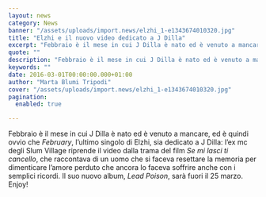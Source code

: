 ```yaml
---
layout: news
category: News
banner: "/assets/uploads/import.news/elzhi_1-e1343674010320.jpg"
title: "Elzhi e il nuovo video dedicato a J Dilla"
excerpt: "Febbraio è il mese in cui J Dilla è nato ed è venuto a mancare, ed è quindi ovvio che February, l’ultimo singolo di Elzhi, sia dedicato a J Dilla: l’ex mc degli Slum Village riprende il video dalla trama del film Se mi lasci ti cancello, che raccontava di un uomo che si faceva [&hellip"
quote: ""
description: "Febbraio è il mese in cui J Dilla è nato ed è venuto a mancare, ed è quindi ovvio che February, l’ultimo singolo di Elzhi, sia dedicato a J Dilla: l’ex mc degli Slum Village riprende il video dalla trama del film Se mi lasci ti cancello, che raccontava di un uomo che si faceva [&hellip"
keywords: ""
date: 2016-03-01T00:00:00.000+01:00
author: "Marta Blumi Tripodi"
cover: "/assets/uploads/import.news/elzhi_1-e1343674010320.jpg"
pagination:
  enabled: true

---
```


Febbraio è il mese in cui J Dilla è nato ed è venuto a mancare, ed è quindi ovvio che _February_, l’ultimo singolo di Elzhi, sia dedicato a J Dilla: l’ex mc degli Slum Village riprende il video dalla trama del film _Se mi lasci ti cancello_, che raccontava di un uomo che si faceva resettare la memoria per dimenticare l’amore perduto che ancora lo faceva soffrire anche con i semplici ricordi. Il suo nuovo album, _Lead Poison_, sarà fuori il 25 marzo. Enjoy!